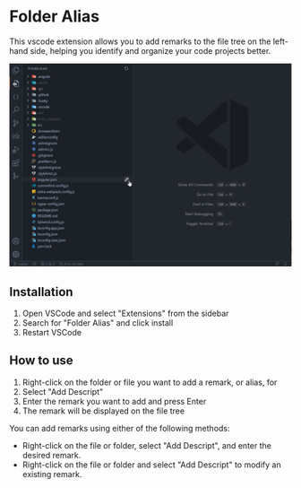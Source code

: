 # Folder Alias

This vscode extension allows you to add remarks to the file tree on the left-hand side, helping you identify and organize your code projects better.

![simple](./docs/images/simple.gif)

## Installation

1. Open VSCode and select "Extensions" from the sidebar
2. Search for "Folder Alias" and click install
3. Restart VSCode

## How to use

1. Right-click on the folder or file you want to add a remark, or alias, for
2. Select "Add Descript"
3. Enter the remark you want to add and press Enter
4. The remark will be displayed on the file tree

You can add remarks using either of the following methods:

* Right-click on the file or folder, select "Add Descript", and enter the desired remark.
* Right-click on the file or folder and select "Add Descript" to modify an existing remark.